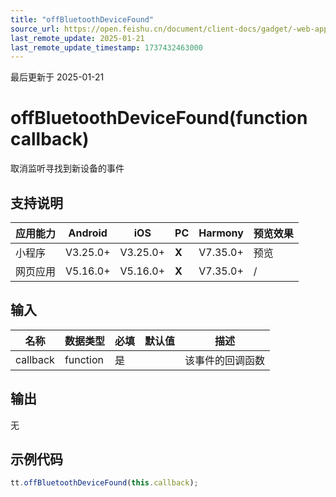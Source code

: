 ```yaml
---
title: "offBluetoothDeviceFound"
source_url: https://open.feishu.cn/document/client-docs/gadget/-web-app-api/device/bluetooth/offbluetoothdevicefound
last_remote_update: 2025-01-21
last_remote_update_timestamp: 1737432463000
---
```

最后更新于 2025-01-21

# offBluetoothDeviceFound(function callback)

取消监听寻找到新设备的事件

## 支持说明

应用能力 | Android | iOS | PC | Harmony | 预览效果
--- | --- | --- | --- | --- | ---
小程序 | V3.25.0+ | V3.25.0+ | **X** | V7.35.0+ | 预览
网页应用 | V5.16.0+ | V5.16.0+ | **X** | V7.35.0+ | /

## 输入

名称 | 数据类型 | 必填 | 默认值 | 描述
--- | --- | --- | --- | ---
callback | function | 是 |  | 该事件的回调函数

## 输出
无

## 示例代码

```js
tt.offBluetoothDeviceFound(this.callback);
```
